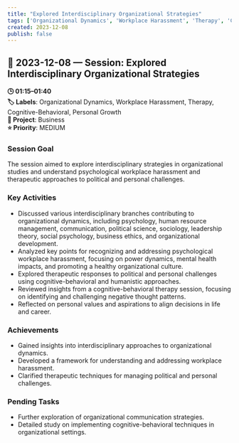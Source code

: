 ```yaml
---
title: "Explored Interdisciplinary Organizational Strategies"
tags: ['Organizational Dynamics', 'Workplace Harassment', 'Therapy', 'Cognitive-Behavioral', 'Personal Growth']
created: 2023-12-08
publish: false
---
```


## 📅 2023-12-08 — Session: Explored Interdisciplinary Organizational Strategies

**🕒 01:15–01:40**  
**🏷️ Labels**: Organizational Dynamics, Workplace Harassment, Therapy, Cognitive-Behavioral, Personal Growth  
**📂 Project**: Business  
**⭐ Priority**: MEDIUM  


### Session Goal
The session aimed to explore interdisciplinary strategies in organizational studies and understand psychological workplace harassment and therapeutic approaches to political and personal challenges.

### Key Activities
- Discussed various interdisciplinary branches contributing to organizational dynamics, including psychology, human resource management, communication, political science, sociology, leadership theory, social psychology, business ethics, and organizational development.
- Analyzed key points for recognizing and addressing psychological workplace harassment, focusing on power dynamics, mental health impacts, and promoting a healthy organizational culture.
- Explored therapeutic responses to political and personal challenges using cognitive-behavioral and humanistic approaches.
- Reviewed insights from a cognitive-behavioral therapy session, focusing on identifying and challenging negative thought patterns.
- Reflected on personal values and aspirations to align decisions in life and career.

### Achievements
- Gained insights into interdisciplinary approaches to organizational dynamics.
- Developed a framework for understanding and addressing workplace harassment.
- Clarified therapeutic techniques for managing political and personal challenges.

### Pending Tasks
- Further exploration of organizational communication strategies.
- Detailed study on implementing cognitive-behavioral techniques in organizational settings.
